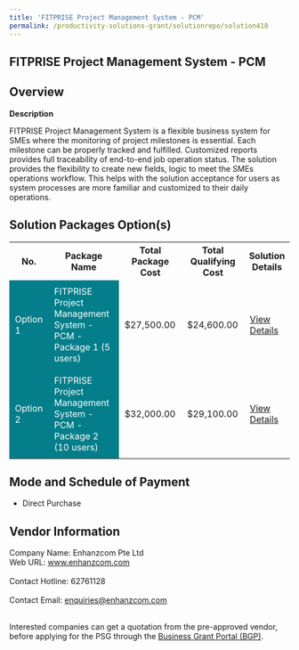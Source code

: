 ```yaml
---
title: 'FITPRISE Project Management System - PCM'
permalink: /productivity-solutions-grant/solutionrepo/solution418
---
```


## FITPRISE Project Management System - PCM

## Overview

**Description**

FITPRISE Project Management System is a flexible business system for SMEs where the monitoring of project milestones is essential. Each milestone can be properly tracked and fulfilled. Customized reports provides full traceability of end-to-end job operation status. The solution provides the flexibility to create new fields, logic to meet the SMEs operations workflow. This helps with the solution acceptance for users as system processes are more familiar and customized to their daily operations.

## Solution Packages Option(s)

<table>
<tr>
<th><b>No.</b></th>
<th><b>Package Name</b></th>
<th><b>Total Package Cost</b></th>
<th><b>Total Qualifying Cost</b></th>
<th><b>Solution Details</b></th>
</tr>
<tr>
<td style='padding: 10px; background-color: #037E8A; color: #FFFFFF;'>Option 1</td>
<td style='padding: 10px; background-color: #037E8A; color: #FFFFFF;'>FITPRISE Project Management System - PCM - Package 1 (5 users)</td>
<td style='padding: 10px;'>$27,500.00</td>
<td style='padding: 10px;'>$24,600.00</td>
<td style='padding: 10px;'><a href='/images/psg/Enhanzcom20210226_Desensitised_Annex_3-_Part_1.pdf' target='_blank'>View Details</a></td>
</tr>
<tr>
<td style='padding: 10px; background-color: #037E8A; color: #FFFFFF;'>Option 2</td>
<td style='padding: 10px; background-color: #037E8A; color: #FFFFFF;'>FITPRISE Project Management System - PCM - Package 2 (10 users)</td>
<td style='padding: 10px;'>$32,000.00</td>
<td style='padding: 10px;'>$29,100.00</td>
<td style='padding: 10px;'><a href='/images/psg/Enhanzcom20210226_Desensitised_Annex_3-_Part_2.pdf' target='_blank'>View Details</a></td>
</tr>
</table>

## Mode and Schedule of Payment

 - Direct Purchase

## Vendor Information

 Company Name: Enhanzcom Pte Ltd<br>Web URL: www.enhanzcom.com <br><br>Contact Hotline: 62761128 <br><br>Contact Email: enquiries@enhanzcom.com <br><br>

Interested companies can get a quotation from the pre-approved vendor, before applying for the PSG through the <a href='https://www.businessgrants.gov.sg/' target='_blank' rel='noopener'>Business Grant Portal (BGP)</a>.

<script src="/jquery/resize-tables.js"></script>
